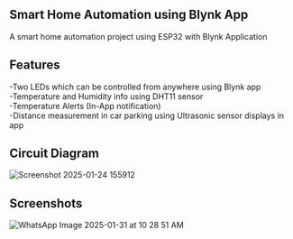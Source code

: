Smart Home Automation using Blynk App
-
A smart home automation project using ESP32 with Blynk Application
 
Features
-
-Two LEDs which can be controlled from anywhere using Blynk app      
-Temperature and Humidity info using DHT11 sensor      
-Temperature Alerts (In-App notification)    
-Distance measurement in car parking using Ultrasonic sensor displays in app

Circuit Diagram
-
![Screenshot 2025-01-24 155912](https://github.com/user-attachments/assets/024168c1-a9e4-471f-8e34-e2aebd50a2d4) 
  
Screenshots 
- 
![WhatsApp Image 2025-01-31 at 10 28 51 AM](https://github.com/user-attachments/assets/59a82983-8361-4e56-a35c-c0fd1ed8b420)     





